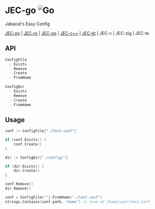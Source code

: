 # JEC-go ![Go](https://img.shields.io/github/workflow/status/jakeroggenbuck/JEC-go/Go?style=for-the-badge)
Jabacat's Easy Config

[JEC-py](https://github.com/jabacat/JEC-py) |
[JEC-rs](https://github.com/jabacat/JEC-rs) |
[JEC-go](https://github.com/jabacat/JEC-go) |
[JEC-c++](https://github.com/jabacat/JEC-cpp) |
[JEC-kt](https://github.com/jabacat/JEC-kt) |
JEC-c |
JEC-zig |
JEC-ts

## API
```go
ConfigFile
  - Exists
  - Remove
  - Create
  - FromHome
  
ConfigDir
  - Exists
  - Remove
  - Create
  - FromHome
```

## Usage
```go
conf := ConfigFile{"./test.conf"}

if !conf.Exists() {
	conf.Create()
}

dir := ConfigDir{"./config/"}

if !dir.Exists() {
	dir.Create()
}

conf.Remove()
dir.Remove()

conf = ConfigFile{""}.FromHome("./test.conf")
strings.Contains(conf.path, "home") // true at /home/user/test.conf
```
